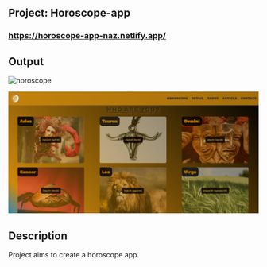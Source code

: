 ## Project: Horoscope-app
### https://horoscope-app-naz.netlify.app/

## Output
![horoscope](./anm99.horoscope.gif)

<img src="./src/assets/horoscope.png" alt="horoscope">


## Description
Project aims to create a horoscope app.
